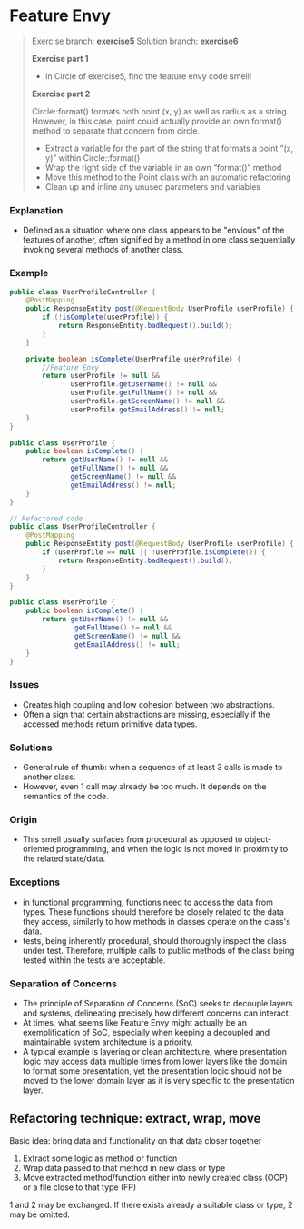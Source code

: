# Feature Envy
> Exercise branch: **exercise5**
> Solution branch: **exercise6**
> 
> **Exercise part 1**
> 
> * in Circle of exercise5, find the feature envy code smell!
> 
>
> **Exercise part 2**
> 
> Circle::format() formats both point (x, y) as well as radius as a string. However, in this case, point could actually provide an own format() method to separate that concern from circle.
>
>* Extract a variable for the part of the string that formats a point “(x, y)” within Circle::format()
>* Wrap the right side of the variable in an own “format()” method 
>* Move this method to the Point class with an automatic refactoring
>* Clean up and inline any unused parameters and variables

### Explanation
- Defined as a situation where one class appears to be "envious" of the features of another, often signified by a method in one class sequentially invoking several methods of another class.

### Example
```java
public class UserProfileController { 
    @PostMapping
    public ResponseEntity post(@RequestBody UserProfile userProfile) { 
        if (!isComplete(userProfile)) {
            return ResponseEntity.badRequest().build(); 
        }
    }

    private boolean isComplete(UserProfile userProfile) { 
        //Feature Envy
        return userProfile != null &&
               userProfile.getUserName() != null &&
               userProfile.getFullName() != null &&
               userProfile.getScreenName() != null &&
               userProfile.getEmailAddress() != null;
    } 
}

public class UserProfile {
    public boolean isComplete() {
        return getUserName() != null &&
               getFullName() != null &&
               getScreenName() != null &&
               getEmailAddress() != null;
    } 
}

// Refactored code
public class UserProfileController { 
    @PostMapping
    public ResponseEntity post(@RequestBody UserProfile userProfile) { 
        if (userProfile == null || !userProfile.isComplete()) {
            return ResponseEntity.badRequest().build(); 
        }
    }
}

public class UserProfile {
	public boolean isComplete() {
		return getUserName() != null && 
                getFullName() != null &&
                getScreenName() != null && 
                getEmailAddress() != null;
	}
}
```

### Issues
- Creates high coupling and low cohesion between two abstractions.
- Often a sign that certain abstractions are missing, especially if the accessed methods return primitive data types.

### Solutions
- General rule of thumb: when a sequence of at least 3 calls is made to another class.
- However, even 1 call may already be too much. It depends on the semantics of the code.

### Origin
- This smell usually surfaces from procedural as opposed to object-oriented programming, and when the logic is not moved in proximity to the related state/data.

### Exceptions
- in functional programming, functions need to access the data from types. These functions should therefore be closely related to the data they access, similarly to how methods in classes operate on the class's data.
- tests, being inherently procedural, should thoroughly inspect the class under test. Therefore, multiple calls to public methods of the class being tested within the tests are acceptable.

### Separation of Concerns

- The principle of Separation of Concerns (SoC) seeks to decouple layers and systems, delineating precisely how different concerns can interact.
- At times, what seems like Feature Envy might actually be an exemplification of SoC, especially when keeping a decoupled and maintainable system architecture is a priority.
- A typical example is layering or clean architecture, where presentation logic may access data multiple times from lower layers like the domain to format some presentation, yet the presentation logic should not be moved to the lower domain layer as it is very specific to the presentation layer.

## Refactoring technique: extract, wrap, move
Basic idea: bring data and functionality on that data closer together
1. Extract some logic as method or function
2. Wrap data passed to that method in new class or type
3. Move extracted method/function either into newly created class (OOP) or a file close to that type (FP)

1 and 2 may be exchanged. If there exists already a suitable class or type, 2 may be omitted.
